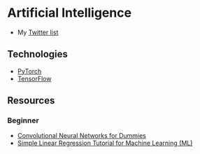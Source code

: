 # Artificial Intelligence
- My [Twitter list](https://twitter.com/i/lists/1528126038936588290)

## Technologies
- [PyTorch](https://pytorch.org/)
- [TensorFlow](https://www.tensorflow.org/resources/learn-ml)

## Resources
### Beginner
- [Convolutional Neural Networks for Dummies](https://towardsai.net/p/deep-learning/convolutional-neural-networks-for-dummies)
- [Simple Linear Regression Tutorial for Machine Learning (ML)](https://pub.towardsai.net/calculating-simple-linear-regression-and-linear-best-fit-an-in-depth-tutorial-with-math-and-python-804a0cb23660)
